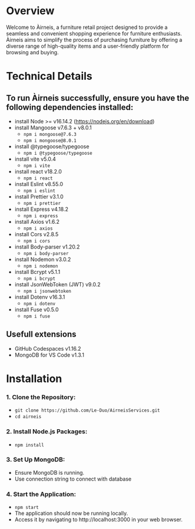 # Overview
Welcome to Àirneis, a furniture retail project designed to provide a seamless and convenient shopping experience for furniture enthusiasts. 
Àirneis aims to simplify the process of purchasing furniture by offering a diverse range of high-quality items and a user-friendly platform for browsing and buying.


# Technical Details
## To run Àirneis successfully, ensure you have the following dependencies installed:

* install Node >= v16.14.2 (https://nodejs.org/en/download)
* install Mangoose v7.6.3 + v8.0.1
  	* ```npm i mongoose@7.6.3```
  	* ```npm i mongoose@8.0.1```
* install @typegoose/typegoose
    * ```npm i @typegoose/typegoose```
* install vite v5.0.4
    * ```npm i vite```
* install react v18.2.0
    * ```npm i react```
* install Eslint v8.55.0
    * ```npm i eslint```
* install Prettier v3.1.0
    * ```npm i prettier```
* install Express v4.18.2
    * ```npm i express```
* install Axios v1.6.2
    * ```npm i axios```
* install Cors v2.8.5
    * ```npm i cors```
* install Body-parser v1.20.2
    * ```npm i body-parser```
* install Nodemon v3.0.2
    * ```npm i nodemon```
* install Bcrypt v5.1.1
    * ```npm i bcrypt```
* install JsonWebToken (JWT) v9.0.2
    * ```npm i jsonwebtoken```
* install Dotenv v16.3.1
    * ```npm i dotenv```
* install Fuse v0.5.0
    * ```npm i fuse```
 
## Usefull extensions

* GitHub Codespaces v1.16.2
* MongoDB for VS Code v1.3.1

# Installation

### 1. Clone the Repository:
  * ```git clone https://github.com/Le-Duo/AirneisServices.git```
  * ```cd airneis```
 
### 2. Install Node.js Packages:
  * ```npm install```
    
### 3. Set Up MongoDB:
  * Ensure MongoDB is running.
  * Use connection string to connect with database

### 4. Start the Application:
  * ```npm start```
  * The application should now be running locally.
  * Access it by navigating to http://localhost:3000 in your web browser.
